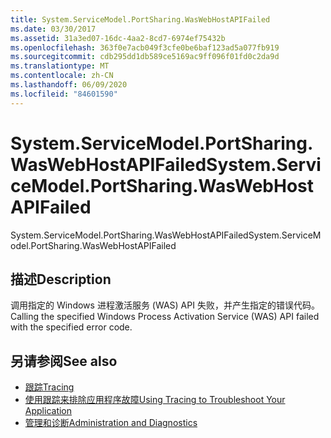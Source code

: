```yaml
---
title: System.ServiceModel.PortSharing.WasWebHostAPIFailed
ms.date: 03/30/2017
ms.assetid: 31a3ed07-16dc-4aa2-8cd7-6974ef75432b
ms.openlocfilehash: 363f0e7acb049f3cfe0be6baf123ad5a077fb919
ms.sourcegitcommit: cdb295dd1db589ce5169ac9ff096f01fd0c2da9d
ms.translationtype: MT
ms.contentlocale: zh-CN
ms.lasthandoff: 06/09/2020
ms.locfileid: "84601590"
---
```

# <a name="systemservicemodelportsharingwaswebhostapifailed"></a><span data-ttu-id="5758b-102">System.ServiceModel.PortSharing.WasWebHostAPIFailed</span><span class="sxs-lookup"><span data-stu-id="5758b-102">System.ServiceModel.PortSharing.WasWebHostAPIFailed</span></span>
<span data-ttu-id="5758b-103">System.ServiceModel.PortSharing.WasWebHostAPIFailed</span><span class="sxs-lookup"><span data-stu-id="5758b-103">System.ServiceModel.PortSharing.WasWebHostAPIFailed</span></span>  
  
## <a name="description"></a><span data-ttu-id="5758b-104">描述</span><span class="sxs-lookup"><span data-stu-id="5758b-104">Description</span></span>  
 <span data-ttu-id="5758b-105">调用指定的 Windows 进程激活服务 (WAS) API 失败，并产生指定的错误代码。</span><span class="sxs-lookup"><span data-stu-id="5758b-105">Calling the specified Windows Process Activation Service (WAS) API failed with the specified error code.</span></span>  
  
## <a name="see-also"></a><span data-ttu-id="5758b-106">另请参阅</span><span class="sxs-lookup"><span data-stu-id="5758b-106">See also</span></span>

- [<span data-ttu-id="5758b-107">跟踪</span><span class="sxs-lookup"><span data-stu-id="5758b-107">Tracing</span></span>](index.md)
- [<span data-ttu-id="5758b-108">使用跟踪来排除应用程序故障</span><span class="sxs-lookup"><span data-stu-id="5758b-108">Using Tracing to Troubleshoot Your Application</span></span>](using-tracing-to-troubleshoot-your-application.md)
- [<span data-ttu-id="5758b-109">管理和诊断</span><span class="sxs-lookup"><span data-stu-id="5758b-109">Administration and Diagnostics</span></span>](../index.md)
